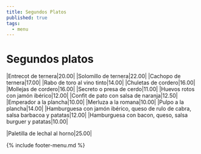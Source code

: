 ```yaml
---
title: Segundos Platos
published: true
tags:
  - menu
---
```


# Segundos platos

|Entrecot de ternera|20.00|
|Solomillo de ternera|22.00|
|Cachopo de ternera|17.00|
|Rabo de toro al vino tinto|14.00|
|Chuletas de cordero|16.00|
|Mollejas de cordero|16.00|
|Secreto o presa de cerdo|11.00|
|Huevos rotos con jamón ibérico|12.00|
|Confit de pato con salsa de naranja|12.50|
|Emperador a la plancha|10.00|
|Merluza a la romana|10.00|
|Pulpo a la plancha|14.00|
|Hamburguesa con jamón ibérico, queso de rulo de cabra, salsa barbacoa y patatas|12.00|
|Hamburguesa con bacon, queso, salsa burguer y patatas|10.00|


|Paletilla de lechal al horno|25.00|

<!-- |Paletilla de cordero de lechal asada|24.50| -->
 
{% include footer-menu.md %}
